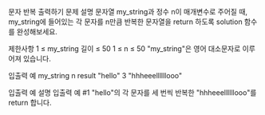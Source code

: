 문자 반복 출력하기
문제 설명
문자열 my_string과 정수 n이 매개변수로 주어질 때, my_string에 들어있는 각 문자를 n만큼 반복한 문자열을 return 하도록 solution 함수를 완성해보세요.

제한사항
1 ≤ my_string 길이 ≤ 50
1 ≤ n ≤ 50
"my_string"은 영어 대소문자로 이루어져 있습니다.

입출력 예
my_string n result
"hello" 3 "hhheeellllllooo"

입출력 예 설명
입출력 예 #1
"hello"의 각 문자를 세 번씩 반복한 "hhheeellllllooo"를 return 합니다.
